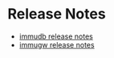 # Release Notes

<WrappedSection>

- [immudb release notes](https://github.com/codenotary/immudb/releases)
- [immugw release notes](https://github.com/codenotary/immugw/releases)

</WrappedSection>